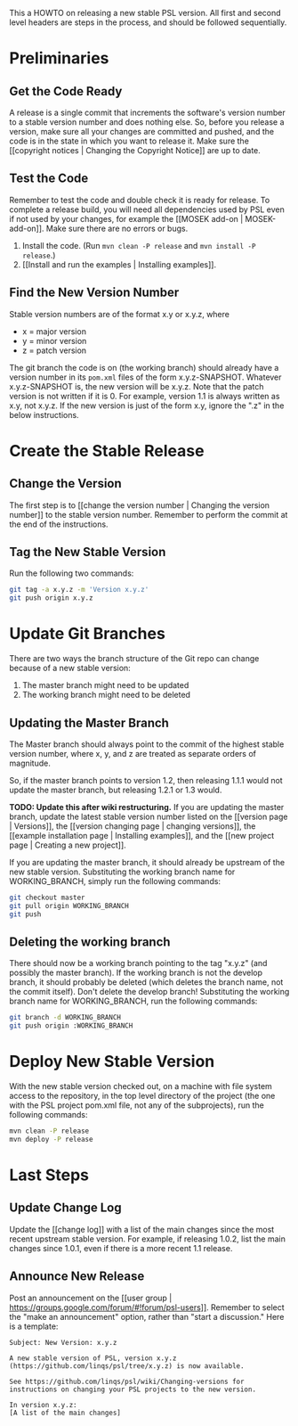 This a HOWTO on releasing a new stable PSL version. All first and second level headers are steps in the process, and should be followed sequentially.

# Preliminaries

## Get the Code Ready
A release is a single commit that increments the software's version number to a stable version number and does nothing else. So, before you release a version, make sure all your changes are committed and pushed, and the code is in the state in which you want to release it. Make sure the [[copyright notices | Changing the Copyright Notice]] are up to date.

## Test the Code
Remember to test the code and double check it is ready for release. To complete a release build, you will need all dependencies used by PSL even if not used by your changes, for example the [[MOSEK add-on | MOSEK-add-on]]. Make sure there are no errors or bugs.

1. Install the code. (Run `mvn clean -P release` and `mvn install -P release`.)
1. [[Install and run the examples | Installing examples]].

## Find the New Version Number
Stable version numbers are of the format x.y or x.y.z, where

* x = major version
* y = minor version
* z = patch version

The git branch the code is on (the working branch) should already have a version number in its `pom.xml` files of the form x.y.z-SNAPSHOT. Whatever x.y.z-SNAPSHOT is, the new version will be x.y.z. Note that the patch version is not written if it is 0. For example, version 1.1 is always written as x.y, not x.y.z. If the new version is just of the form x.y, ignore the ".z" in the below instructions.

# Create the Stable Release

## Change the Version
The first step is to [[change the version number | Changing the version number]] to the stable version number. Remember to perform the commit at the end of the instructions.

## Tag the New Stable Version
Run the following two commands:
```sh
git tag -a x.y.z -m 'Version x.y.z'
git push origin x.y.z
```

# Update Git Branches

There are two ways the branch structure of the Git repo can change because of a new stable version:

1. The master branch might need to be updated
1. The working branch might need to be deleted

## Updating the Master Branch

The Master branch should always point to the commit of the highest stable version number, where x, y, and z are treated as separate orders of magnitude.

So, if the master branch points to version 1.2, then releasing 1.1.1 would not update the master branch, but releasing 1.2.1 or 1.3 would.

**TODO: Update this after wiki restructuring.**
If you are updating the master branch, update the latest stable version number listed on the [[version page | Versions]], the [[version changing page | changing versions]], the [[example installation page | Installing examples]], and the [[new project page | Creating a new project]].

If you are updating the master branch, it should already be upstream of the new stable version. Substituting the working branch name for WORKING_BRANCH, simply run the following commands:

```sh
git checkout master
git pull origin WORKING_BRANCH
git push
```

## Deleting the working branch

There should now be a working branch pointing to the tag "x.y.z" (and possibly the master branch). If the working branch is not the develop branch, it should probably be deleted (which deletes the branch name, not the commit itself). Don't delete the develop branch! Substituting the working branch name for WORKING_BRANCH, run the following commands:
```sh
git branch -d WORKING_BRANCH
git push origin :WORKING_BRANCH
```

# Deploy New Stable Version

With the new stable version checked out, on a machine with file system access to the repository, in the top level directory of the project (the one with the PSL project pom.xml file, not any of the subprojects), run the following commands:
```sh
mvn clean -P release
mvn deploy -P release
```

# Last Steps

## Update Change Log

Update the [[change log]] with a list of the main changes since the most recent upstream stable version. For example, if releasing 1.0.2, list the main changes since 1.0.1, even if there is a more recent 1.1 release.

## Announce New Release

Post an announcement on the [[user group | https://groups.google.com/forum/#!forum/psl-users]]. Remember to select the "make an announcement" option, rather than "start a discussion." Here is a template:

```
Subject: New Version: x.y.z

A new stable version of PSL, version x.y.z (https://github.com/linqs/psl/tree/x.y.z) is now available.

See https://github.com/linqs/psl/wiki/Changing-versions for instructions on changing your PSL projects to the new version.

In version x.y.z:
[A list of the main changes]
```